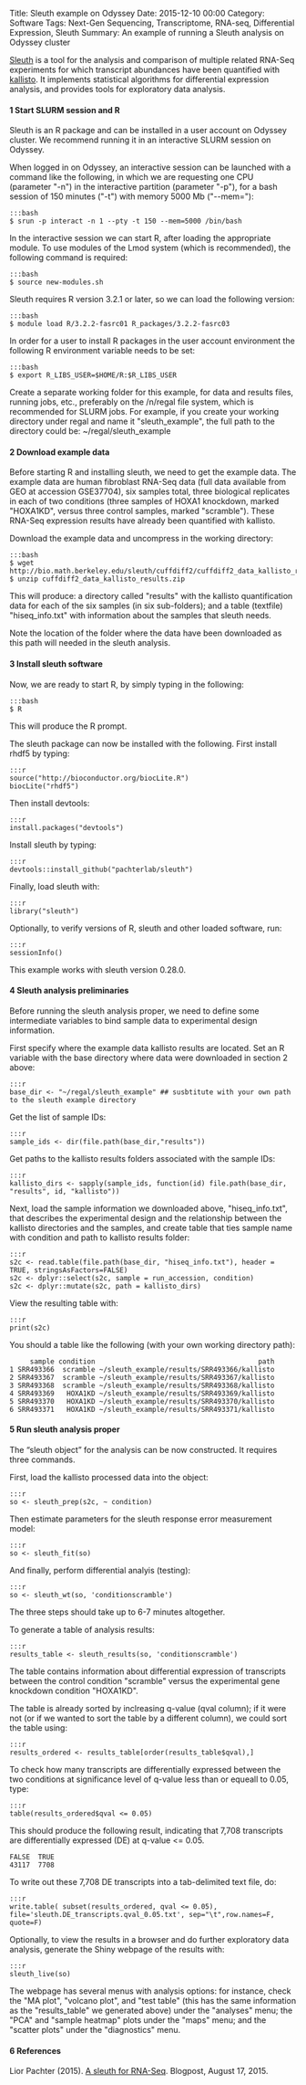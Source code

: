 Title: Sleuth example on Odyssey
Date: 2015-12-10 00:00
Category: Software
Tags: Next-Gen Sequencing, Transcriptome, RNA-seq, Differential Expression, Sleuth
Summary: An example of running a Sleuth analysis on Odyssey cluster


[Sleuth](http://pachterlab.github.io/sleuth/) is a tool for the analysis and comparison of multiple related RNA-Seq experiments for which transcript abundances have been quantified with [kallisto](http://pachterlab.github.io/kallisto/). It implements statistical algorithms for differential expression analysis, and provides tools for exploratory data analysis.


#### 1  Start SLURM session and R

Sleuth is an R package and can be installed in a user account on Odyssey cluster. We recommend running it in an interactive SLURM session on Odyssey.

When logged in on Odyssey, an interactive session can be launched with a command like the following, in which we are requesting one CPU (parameter "-n") in the interactive partition (parameter "-p"), for a bash session of 150 minutes ("-t") with memory 5000 Mb ("--mem="):

	:::bash
	$ srun -p interact -n 1 --pty -t 150 --mem=5000 /bin/bash

In the interactive session we can start R, after loading the appropriate module.
To use modules of the Lmod system (which is recommended), the following command is required:

	:::bash
	$ source new-modules.sh

Sleuth requires R version 3.2.1 or later, so we can load the following version:

	:::bash
	$ module load R/3.2.2-fasrc01 R_packages/3.2.2-fasrc03

In order for a user to install R packages in the user account environment the following R environment variable needs to be set:

	:::bash
	$ export R_LIBS_USER=$HOME/R:$R_LIBS_USER

Create a separate working folder for this example, for data and results files, running jobs, etc., preferably on the /n/regal file system, which is recommended for SLURM jobs.
For example, if you create your working directory under regal and name it "sleuth_example", the full path to the directory could be: ~/regal/sleuth_example



#### 2  Download example data

Before starting R and installing sleuth, we need to get the example data. The example data are human fibroblast RNA-Seq data (full data available from GEO at accession GSE37704), six samples total, three biological replicates in each of two conditions (three samples of HOXA1 knockdown, marked "HOXA1KD", versus three control samples, marked "scramble"). These RNA-Seq expression results have already been quantified with kallisto.
 
Download the example data and uncompress in the working directory:

	:::bash
	$ wget http://bio.math.berkeley.edu/sleuth/cuffdiff2/cuffdiff2_data_kallisto_results.zip
	$ unzip cuffdiff2_data_kallisto_results.zip

This will produce: a directory called "results" with the kallisto quantification data for each of the six samples (in six sub-folders); and a table (textfile) "hiseq_info.txt" with information about the samples that sleuth needs.

Note the location of the folder where the data have been downloaded as this path will needed in the sleuth analysis.



#### 3  Install sleuth software

Now, we are ready to start R, by simply typing in the following:

	:::bash
	$ R

This will produce the R prompt.

The sleuth package can now be installed with the following. First install rhdf5 by typing:

	:::r
	source("http://bioconductor.org/biocLite.R")
	biocLite("rhdf5")

Then install devtools:

	:::r
	install.packages("devtools")


Install sleuth by typing:

	:::r
	devtools::install_github("pachterlab/sleuth")

Finally, load sleuth with:

	:::r
	library("sleuth")

Optionally, to verify versions of R, sleuth and other loaded software, run:

	:::r
	sessionInfo()

This example works with sleuth version 0.28.0.


#### 4  Sleuth analysis preliminaries

Before running the sleuth analysis proper, we need to define some intermediate variables to bind sample data to experimental design information.

First specify where the example data kallisto results are located. Set an R variable with the base directory where data were downloaded in section 2 above:

	:::r
	base_dir <- "~/regal/sleuth_example" ## susbtitute with your own path to the sleuth example directory

Get the list of sample IDs:

	:::r
	sample_ids <- dir(file.path(base_dir,"results"))


Get paths to the kallisto results folders associated with the sample IDs:

	:::r
	kallisto_dirs <- sapply(sample_ids, function(id) file.path(base_dir, "results", id, "kallisto"))


Next, load the sample information we downloaded above, "hiseq_info.txt", that describes the experimental design and the relationship between the kallisto directories and the samples, and create table that ties sample name with condition and path to kallisto results folder:

	:::r
	s2c <- read.table(file.path(base_dir, "hiseq_info.txt"), header = TRUE, stringsAsFactors=FALSE)
	s2c <- dplyr::select(s2c, sample = run_accession, condition)
	s2c <- dplyr::mutate(s2c, path = kallisto_dirs)

View the resulting table with:

	:::r
	print(s2c)

You should a table like the following (with your own working directory path):

	     sample condition                                        path
	1 SRR493366  scramble ~/sleuth_example/results/SRR493366/kallisto
	2 SRR493367  scramble ~/sleuth_example/results/SRR493367/kallisto
	3 SRR493368  scramble ~/sleuth_example/results/SRR493368/kallisto
	4 SRR493369   HOXA1KD ~/sleuth_example/results/SRR493369/kallisto
	5 SRR493370   HOXA1KD ~/sleuth_example/results/SRR493370/kallisto
	6 SRR493371   HOXA1KD ~/sleuth_example/results/SRR493371/kallisto



#### 5  Run sleuth analysis proper

The “sleuth object” for the analysis can be now constructed. It requires three commands.

First, load the kallisto processed data into the object:

	:::r
	so <- sleuth_prep(s2c, ~ condition)

Then estimate  parameters for the sleuth response error measurement model:

	:::r
	so <- sleuth_fit(so)

And finally, perform differential analyis (testing):

	:::r
	so <- sleuth_wt(so, 'conditionscramble')

The three steps should take up to 6-7 minutes altogether.


To generate a table of analysis results:

	:::r
	results_table <- sleuth_results(so, 'conditionscramble')

The table contains information about differential expression of transcripts between the control condition "scramble" versus the experimental gene knockdown condition "HOXA1KD". 

The table is already sorted by inclreasing q-value (qval column); if it were not (or if we wanted to sort the table by a different column), we could sort the table using:

	:::r
	results_ordered <- results_table[order(results_table$qval),]

To check how many transcripts are differentially expressed between the two conditions at significance level of q-value less than or equeall to 0.05, type:

	:::r
	table(results_ordered$qval <= 0.05)

This should produce the following result, indicating that 7,708 transcripts are differentially expressed (DE) at q-value <= 0.05.

	FALSE  TRUE 
	43117  7708

To write out these 7,708 DE transcripts into a tab-delimited text file, do:

	:::r
	write.table( subset(results_ordered, qval <= 0.05), file='sleuth.DE_transcripts.qval_0.05.txt', sep="\t",row.names=F, quote=F)


Optionally, to view the results in a browser and do further exploratory data analysis, generate the Shiny webpage of the results with:

	:::r
	sleuth_live(so) 

The webpage has several menus with analysis options: for instance, check the "MA plot", "volcano plot", and "test table" (this has the same information as the "results_table" we generated above) under the "analyses" menu; the "PCA" and "sample heatmap" plots under the "maps" menu; and the "scatter plots" under the "diagnostics" menu.



#### 6 References

Lior Pachter (2015). [A sleuth for RNA-Seq](https://liorpachter.wordpress.com/2015/08/17/a-sleuth-for-rna-seq/). Blogpost, August 17, 2015.



